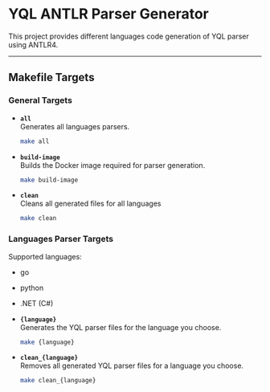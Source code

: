 # YQL ANTLR Parser Generator

This project provides different languages code generation of YQL parser using ANTLR4.

---

## Makefile Targets

### General Targets

- **`all`**  
  Generates all languages parsers.  
  ```bash
  make all
  ```

- **`build-image`**  
  Builds the Docker image required for parser generation.  
  ```bash
  make build-image
  ```

- **`clean`**  
  Cleans all generated files for all languages  
  ```bash
  make clean
  ```

### Languages Parser Targets

Supported languages:
- go
- python
- .NET (C#)

- **`{language}`**  
  Generates the YQL parser files for the language you choose.  
  ```bash
  make {language}
  ```

- **`clean_{language}`**  
  Removes all generated YQL parser files for a language you choose.  
  ```bash
  make clean_{language}
  ```